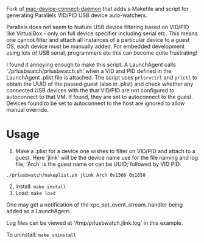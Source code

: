 Fork of [mac-device-connect-daemon](https://github.com/himbeles/mac-device-connect-daemon) that adds a Makefile and script for generating Parallels VID/PID USB device auto-watchers.

Parallels does not seem to feature USB device filtering based on VID/PID like VirtualBox - only on full device specifier including serial etc. This means one cannot filter and attach all instances of a particular device to a guest OS, each device must be manually added. For embedded development using lots of USB serial, programmers etc this can become quite frustrating!

I found it annoying enough to make this script. A LaunchAgent calls './prlusbwatch/prlusbwatch.sh' when a VID and PID defined in the LaunchAgent .plist file is attached. The script uses `prlsrvctrl` and `prlctl` to obtain the UUID of the passed guest (also in .plist) and check whether any connected USB devices with the that VID/PID are not configured to autoconnect to that VM. If found, they are set to autoconnect to the guest. Devices found to be set to autoconnect to the host are ignored to allow manual override.

# Usage

1. Make a .plist for a device one wishes to filter on VID/PID and attach to a guest. Here 'jlink' will be the device name use for the file naming and log file; 'Arch' is the guest name or can be UUID; followed by VID PID:

`./prlusbwatch/makeplist.sh jlink Arch 0x1366 0x1050`

2. Install: `make install`
3. Load: `make load`

One may get a notification of the xpc_set_event_stream_handler being added as a LaunchAgent.

Log files can be viewed at '/tmp/prlusbwatch.jlink.log' in this example.

To uninstall: `make uninstall`

